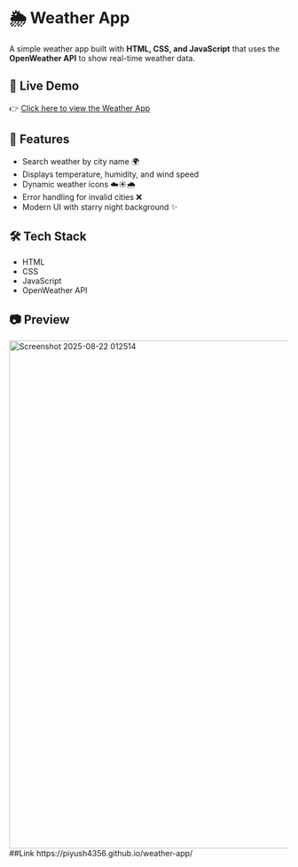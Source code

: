# 🌦️ Weather App

A simple weather app built with **HTML, CSS, and JavaScript** that uses the **OpenWeather API** to show real-time weather data.  

## 🚀 Live Demo
👉 [Click here to view the Weather App](https://piyush4356.github.io/weather-app/)

## 📌 Features
- Search weather by city name 🌍
- Displays temperature, humidity, and wind speed
- Dynamic weather icons ☁️☀️🌧️
- Error handling for invalid cities ❌
- Modern UI with starry night background ✨

## 🛠️ Tech Stack
- HTML
- CSS
- JavaScript
- OpenWeather API

## 📷 Preview
<img width="1918" height="915" alt="Screenshot 2025-08-22 012514" src="https://github.com/user-attachments/assets/b1e9d993-d6c7-46b6-8544-d62aed4a4c9b" />
##Link
https://piyush4356.github.io/weather-app/
